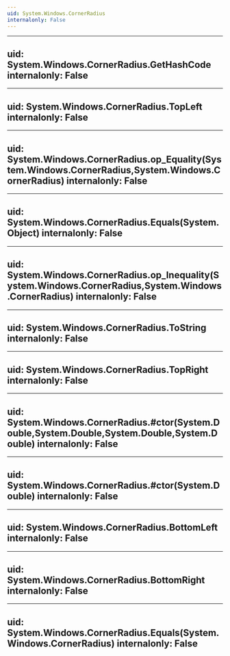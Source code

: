 ```yaml
---
uid: System.Windows.CornerRadius
internalonly: False
---
```


---
uid: System.Windows.CornerRadius.GetHashCode
internalonly: False
---

---
uid: System.Windows.CornerRadius.TopLeft
internalonly: False
---

---
uid: System.Windows.CornerRadius.op_Equality(System.Windows.CornerRadius,System.Windows.CornerRadius)
internalonly: False
---

---
uid: System.Windows.CornerRadius.Equals(System.Object)
internalonly: False
---

---
uid: System.Windows.CornerRadius.op_Inequality(System.Windows.CornerRadius,System.Windows.CornerRadius)
internalonly: False
---

---
uid: System.Windows.CornerRadius.ToString
internalonly: False
---

---
uid: System.Windows.CornerRadius.TopRight
internalonly: False
---

---
uid: System.Windows.CornerRadius.#ctor(System.Double,System.Double,System.Double,System.Double)
internalonly: False
---

---
uid: System.Windows.CornerRadius.#ctor(System.Double)
internalonly: False
---

---
uid: System.Windows.CornerRadius.BottomLeft
internalonly: False
---

---
uid: System.Windows.CornerRadius.BottomRight
internalonly: False
---

---
uid: System.Windows.CornerRadius.Equals(System.Windows.CornerRadius)
internalonly: False
---

